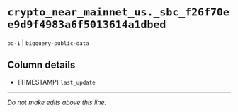 # `crypto_near_mainnet_us._sbc_f26f70ee9d9f4983a6f5013614a1dbed`
`bq-1` | `bigquery-public-data`

## Column details
* [TIMESTAMP] `last_update`

-------------------------------------------------------------------------------
*Do not make edits above this line.*
